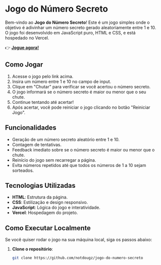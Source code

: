 # Jogo do Número Secreto

Bem-vindo ao **Jogo do Número Secreto**! Este é um jogo simples onde o objetivo é adivinhar um número secreto gerado aleatoriamente entre 1 e 10. O jogo foi desenvolvido em JavaScript puro, HTML e CSS, e está hospedado no Vercel.

👉 **[Jogue agora!](https://jogo-roan-alpha.vercel.app/)**

## Como Jogar

1. Acesse o jogo pelo link acima.
2. Insira um número entre 1 e 10 no campo de input.
3. Clique em "Chutar" para verificar se você acertou o número secreto.
4. O jogo informará se o número secreto é maior ou menor que o seu chute.
5. Continue tentando até acertar!
6. Após acertar, você pode reiniciar o jogo clicando no botão "Reiniciar Jogo".

## Funcionalidades

- Geração de um número secreto aleatório entre 1 e 10.
- Contagem de tentativas.
- Feedback imediato sobre se o número secreto é maior ou menor que o chute.
- Reinício do jogo sem recarregar a página.
- Evita números repetidos até que todos os números de 1 a 10 sejam sorteados.

## Tecnologias Utilizadas

- **HTML**: Estrutura da página.
- **CSS**: Estilização e design responsivo.
- **JavaScript**: Lógica do jogo e interatividade.
- **Vercel**: Hospedagem do projeto.

## Como Executar Localmente

Se você quiser rodar o jogo na sua máquina local, siga os passos abaixo:

1. **Clone o repositório**:
   ```bash
   git clone https://github.com/notdougz/jogo-do-numero-secreto
